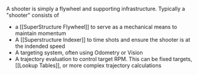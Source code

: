 A shooter is simply a flywheel and supporting infrastructure. Typically a "shooter" consists of 
- a [[SuperStructure Flywheel]] to serve as a mechanical means to maintain momentum
- A [[Superstructure Indexer]] to time shots and ensure the shooter is at the indended speed
- A targeting system, often using Odometry or Vision
- A trajectory evaluation to control target RPM. This can be fixed targets, [[Lookup Tables]], or more complex trajectory calculations